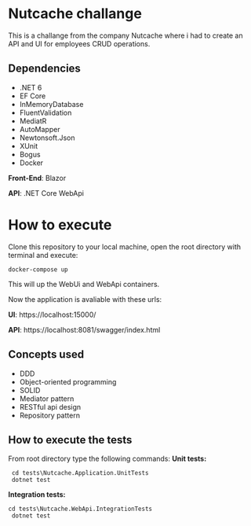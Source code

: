 
# Nutcache challange

This is a challange from the company Nutcache where i had to create an API and UI for employees CRUD operations.

## Dependencies

 - .NET 6 
 - EF Core 
 - InMemoryDatabase 
 - FluentValidation 
 - MediatR 
 - AutoMapper
 - Newtonsoft.Json     
 - XUnit     
 - Bogus     
 - Docker

**Front-End**: Blazor

**API**: .NET Core WebApi

# How to execute

Clone this repository to your local machine, open the root directory with terminal and execute: 

    docker-compose up

This will up the WebUi and WebApi containers.

Now the application is avaliable  with these urls:

**UI**: https://localhost:15000/

**API**: https://localhost:8081/swagger/index.html

## Concepts used

 - DDD 
 - Object-oriented programming 
 - SOLID 
 - Mediator pattern 
 - RESTful api design 
 - Repository pattern

## How to execute the tests
From root directory type the following commands:
**Unit tests:**

     cd tests\Nutcache.Application.UnitTests
     dotnet test

**Integration tests:**

    cd tests\Nutcache.WebApi.IntegrationTests
     dotnet test
